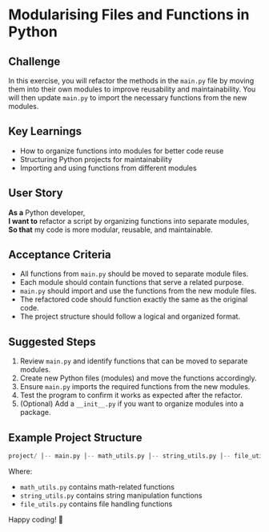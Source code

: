 # Modularising Files and Functions in Python

## Challenge

In this exercise, you will refactor the methods in the `main.py` file by moving them into their own modules to improve reusability and maintainability. You will then update `main.py` to import the necessary functions from the new modules.

## Key Learnings

- How to organize functions into modules for better code reuse
- Structuring Python projects for maintainability
- Importing and using functions from different modules

## User Story

**As a** Python developer,  
**I want to** refactor a script by organizing functions into separate modules,  
**So that** my code is more modular, reusable, and maintainable.

## Acceptance Criteria

- All functions from `main.py` should be moved to separate module files.
- Each module should contain functions that serve a related purpose.
- `main.py` should import and use the functions from the new module files.
- The refactored code should function exactly the same as the original code.
- The project structure should follow a logical and organized format.

## Suggested Steps

1. Review `main.py` and identify functions that can be moved to separate modules.
2. Create new Python files (modules) and move the functions accordingly.
3. Ensure `main.py` imports the required functions from the new modules.
4. Test the program to confirm it works as expected after the refactor.
5. (Optional) Add a `__init__.py` if you want to organize modules into a package.

## Example Project Structure

```python
project/ │-- main.py │-- math_utils.py │-- string_utils.py │-- file_utils.py
```

Where:

- `math_utils.py` contains math-related functions
- `string_utils.py` contains string manipulation functions
- `file_utils.py` contains file handling functions

Happy coding! 🚀
